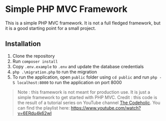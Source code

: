 # Simple PHP MVC Framework

This is a simple PHP MVC framework. It is not a full fledged framework, but it is a good starting point for a small project.

## Installation

1. Clone the repository
2. Run `composer install`
3. Copy `.env.example` to `.env` and update the database credentials
4. `php .\migration.php` to run the migration
5. To run the application, open `public` folder using `cd public` and run `php -S localhost:8000` to run the application on port 8000

> Note : this framework is not meant for production use. It is just a simple framework to get started with PHP MVC.
> Credit : this code is the result of a tutorial series on YouTube channel [The Codeholic](https://www.youtube.com/@TheCodeholic). You can find the playlist here: https://www.youtube.com/watch?v=6ERdu4k62wI
